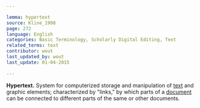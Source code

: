 ```yaml
---

lemma: hypertext
source: Kline_1998
page: 272 
language: English
categories: Basic Terminology, Scholarly Digital Editing, Text
related_terms: text
contributor: wout
last_updated_by: wout
last_update: 01-04-2015
        
---
```


**Hypertext.** System for computerized storage and manipulation of [text](text.html) and graphic elements; characterized by "links," by which parts of a [document](document.html) can be connected to different parts of the same or other documents.

